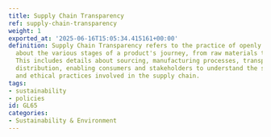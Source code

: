 ```yaml
---
title: Supply Chain Transparency
ref: supply-chain-transparency
weight: 1
exported_at: '2025-06-16T15:05:34.415161+00:00'
definition: Supply Chain Transparency refers to the practice of openly sharing information
  about the various stages of a product's journey, from raw materials to end consumers.
  This includes details about sourcing, manufacturing processes, transportation, and
  distribution, enabling consumers and stakeholders to understand the sustainability
  and ethical practices involved in the supply chain.
tags:
- sustainability
- policies
id: GL65
categories:
- Sustainability & Environment
---
```



